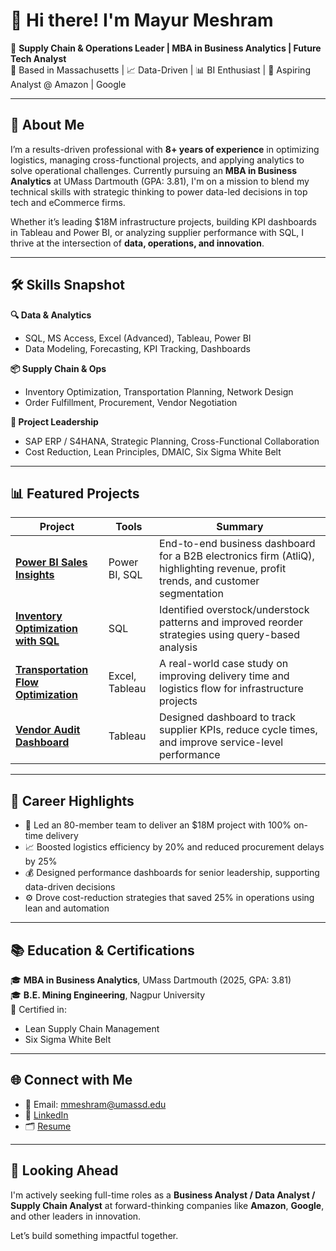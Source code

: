 # 👋 Hi there! I'm Mayur Meshram

🎯 **Supply Chain & Operations Leader | MBA in Business Analytics | Future Tech Analyst**  
📍 Based in Massachusetts | 📈 Data-Driven | 📊 BI Enthusiast | 🚀 Aspiring Analyst @ Amazon | Google

---

## 🧭 About Me

I’m a results-driven professional with **8+ years of experience** in optimizing logistics, managing cross-functional projects, and applying analytics to solve operational challenges. Currently pursuing an **MBA in Business Analytics** at UMass Dartmouth (GPA: 3.81), I'm on a mission to blend my technical skills with strategic thinking to power data-led decisions in top tech and eCommerce firms.

Whether it’s leading $18M infrastructure projects, building KPI dashboards in Tableau and Power BI, or analyzing supplier performance with SQL, I thrive at the intersection of **data, operations, and innovation**.

---

## 🛠️ Skills Snapshot

**🔍 Data & Analytics**
- SQL, MS Access, Excel (Advanced), Tableau, Power BI  
- Data Modeling, Forecasting, KPI Tracking, Dashboards

**📦 Supply Chain & Ops**
- Inventory Optimization, Transportation Planning, Network Design  
- Order Fulfillment, Procurement, Vendor Negotiation

**🚀 Project Leadership**
- SAP ERP / S4HANA, Strategic Planning, Cross-Functional Collaboration  
- Cost Reduction, Lean Principles, DMAIC, Six Sigma White Belt

---

## 📊 Featured Projects

| Project | Tools | Summary |
|--------|-------|---------|
| [**Power BI Sales Insights**](https://github.com/mayurmeshram/PowerBI-SalesInsights-AtliQ) | Power BI, SQL | End-to-end business dashboard for a B2B electronics firm (AtliQ), highlighting revenue, profit trends, and customer segmentation |
| [**Inventory Optimization with SQL**](https://github.com/mayurmeshram/SQL-Projects/blob/main/Inventory_Optimization.sql) | SQL | Identified overstock/understock patterns and improved reorder strategies using query-based analysis |
| [**Transportation Flow Optimization**](https://github.com/mayurmeshram/Case-Studies) | Excel, Tableau | A real-world case study on improving delivery time and logistics flow for infrastructure projects |
| [**Vendor Audit Dashboard**](https://github.com/mayurmeshram/Tableau-Vendor-KPI) | Tableau | Designed dashboard to track supplier KPIs, reduce cycle times, and improve service-level performance |

---

## 🧠 Career Highlights

- 🧩 Led an 80-member team to deliver an $18M project with 100% on-time delivery
- 📈 Boosted logistics efficiency by 20% and reduced procurement delays by 25%
- 💰 Designed performance dashboards for senior leadership, supporting data-driven decisions
- ⚙️ Drove cost-reduction strategies that saved 25% in operations using lean and automation

---

## 📚 Education & Certifications

🎓 **MBA in Business Analytics**, UMass Dartmouth (2025, GPA: 3.81)  
🎓 **B.E. Mining Engineering**, Nagpur University  
📜 Certified in:  
- Lean Supply Chain Management  
- Six Sigma White Belt  

---

## 🌐 Connect with Me

- 📧 Email: mmeshram@umassd.edu  
- 💼 [LinkedIn](https://www.linkedin.com/in/YOUR-LINKEDIN-HERE)  
- 🗂 [Resume](https://github.com/mayurmeshram/Resume-and-Certifications)  

---

## 🚀 Looking Ahead

I'm actively seeking full-time roles as a **Business Analyst / Data Analyst / Supply Chain Analyst** at forward-thinking companies like **Amazon**, **Google**, and other leaders in innovation.

Let’s build something impactful together.
